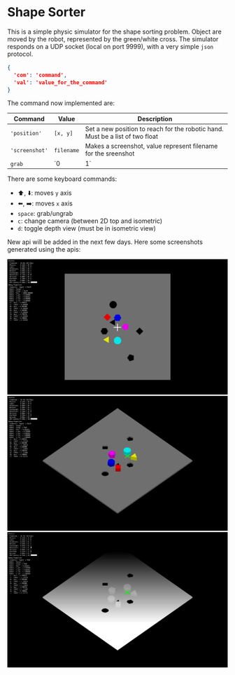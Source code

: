 # Shape Sorter

This is a simple physic simulator for the shape sorting problem. Object are moved by the robot, represented by the green/white cross. The simulator responds on a UDP socket (local on port 9999), with a very simple `json` protocol.

``` json
{
  'com': 'command',
  'val': 'value_for_the_command'
}
```

The command now implemented are:

| Command        | Value      | Description                                                                   |
|----------------|------------|-------------------------------------------------------------------------------|
| `'position'`   | `[x, y]`   | Set a new position to reach for the robotic hand. Must be a list of two float |
| `'screenshot'` | `filename` | Makes a screenshot, value represent filename for the sreenshot                |
| `grab`         | `0|1`      | Tries to grab an object                                                       |

There are some keyboard commands:

 * :arrow_up:, :arrow_down:: moves `y` axis
 * :arrow_left:, :arrow_right:: moves `x` axis
 * `space`: grab/ungrab
 * `c`: change camera (between 2D top and isometric)
 * `d`: toggle depth view (must be in isometric view)

New api will be added in the next few days. Here some screenshots generated using the apis:

![2D view](img/2d.png)
![3D view](img/3d.png)
![Depth 3D](img/depth.png)
